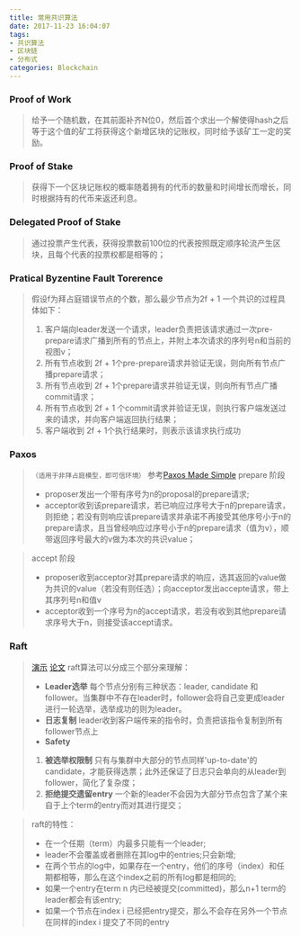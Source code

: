 ```yaml
---
title: 常用共识算法
date: 2017-11-23 16:04:07
tags:
- 共识算法
- 区块链
- 分布式
categories: Blockchain
---
```


### Proof of Work

> 给予一个随机数，在其前面补齐N位0，然后首个求出一个解使得hash之后等于这个值的矿工将获得这个新增区块的记账权，同时给予该矿工一定的奖励。

### Proof of Stake
> 获得下一个区块记账权的概率随着拥有的代币的数量和时间增长而增长，同时根据持有的代币来返还利息。

### Delegated Proof of Stake
> 通过投票产生代表，获得投票数前100位的代表按照既定顺序轮流产生区块，且每个代表的投票权都是相等的；

### Pratical Byzentine Fault Torerence
> 假设f为拜占庭错误节点的个数，那么最少节点为2f + 1
> 一个共识的过程具体如下：
> 1. 客户端向leader发送一个请求，leader负责把该请求通过一次pre-prepare请求广播到所有的节点上，并附上本次请求的序列号n和当前的视图v；
> 2. 所有节点收到 2f + 1个pre-prepare请求并验证无误，则向所有节点广播prepare请求；
> 3. 所有节点收到 2f + 1个prepare请求并验证无误，则向所有节点广播commit请求；
> 4. 所有节点收到 2f + 1 个commit请求并验证无误，则执行客户端发送过来的请求，并向客户端返回执行结果；
> 5. 客户端收到 2f + 1个执行结果时，则表示该请求执行成功

### Paxos
> ``（适用于非拜占庭模型，即可信环境）``
> 参考[Paxos Made Simple](https://lamport.azurewebsites.net/pubs/paxos-simple.pdf)
> prepare 阶段
> * proposer发出一个带有序号为n的proposal的prepare请求;
> *  acceptor收到该prepare请求，若已响应过序号大于n的prepare请求，则拒绝；若没有则响应该prepare请求并承诺不再接受其他序号小于n的prepare请求，且当曾经响应过序号小于n的prepare请求（值为v），顺带返回序号最大的v做为本次的共识value；

> accept 阶段
> *  proposer收到acceptor对其prepare请求的响应，选其返回的value做为共识的value（若没有则任选）；向acceptor发出accepte请求，带上其序列号n和值v
> * acceptor收到一个序号为n的accept请求，若没有收到其他prepare请求序号大于n，则接受该accept请求。


### Raft
> [演示](http://thesecretlivesofdata.com/raft/)
> [论文](https://raft.github.io/raft.pdf)
> raft算法可以分成三个部分来理解：
> * **Leader选举**
> 每个节点分别有三种状态：leader, candidate 和 follower。当集群中不存在leader时，follower会将自己变更成leader进行一轮选举，选举成功的则为leader。
> * **日志复制**
> leader收到客户端传来的指令时，负责把该指令复制到所有follower节点上
> * **Safety**
> 1. **被选举权限制**
> 只有与集群中大部分的节点同样'up-to-date'的candidate，才能获得选票；此外还保证了日志只会单向的从leader到follower，简化了复杂度；
> 2. **拒绝提交遗留entry**
> 一个新的leader不会因为大部分节点包含了某个来自于上个term的entry而对其进行提交；


> raft的特性：
> * 在一个任期（term）内最多只能有一个leader;
> * leader不会覆盖或者删除在其log中的entries;只会新增;
> * 在两个节点的log中，如果存在一个entry，他们的序号（index）和任期都相等，那么在这个index之前的所有log都是相同的;
> * 如果一个entry在term n 内已经被提交(committed)，那么n+1 term的leader都会有该entry;
> * 如果一个节点在index i 已经把entry提交，那么不会存在另外一个节点在同样的index i 提交了不同的entry

